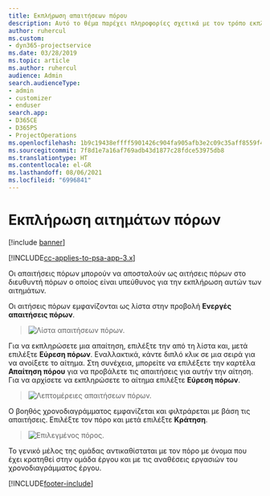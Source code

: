 ```yaml
---
title: Εκπλήρωση απαιτήσεων πόρου
description: Αυτό το θέμα παρέχει πληροφορίες σχετικά με τον τρόπο εκπλήρωσης των απαιτήσεων πόρων.
author: ruhercul
ms.custom:
- dyn365-projectservice
ms.date: 03/28/2019
ms.topic: article
ms.author: ruhercul
audience: Admin
search.audienceType:
- admin
- customizer
- enduser
search.app:
- D365CE
- D365PS
- ProjectOperations
ms.openlocfilehash: 1b9c19438effff5901426c904fa905afb3e2c09c35aff8559f491c06401806e0
ms.sourcegitcommit: 7f8d1e7a16af769adb43d1877c28fdce53975db8
ms.translationtype: HT
ms.contentlocale: el-GR
ms.lasthandoff: 08/06/2021
ms.locfileid: "6996841"
---
```

# <a name="fulfilling-resource-requests"></a>Εκπλήρωση αιτημάτων πόρων

[!include [banner](../includes/psa-now-project-operations.md)]

[!INCLUDE[cc-applies-to-psa-app-3.x](../includes/cc-applies-to-psa-app-3x.md)]

Οι απαιτήσεις πόρων μπορούν να αποσταλούν ως αιτήσεις πόρων στο διευθυντή πόρων ο οποίος είναι υπεύθυνος για την εκπλήρωση αυτών των αιτημάτων.

Οι αιτήσεις πόρων εμφανίζονται ως λίστα στην προβολή **Ενεργές απαιτήσεις πόρων**.

> ![Λίστα απαιτήσεων πόρων.](media/Resource-Management-image59.png)

Για να εκπληρώσετε μια απαίτηση, επιλέξτε την από τη λίστα και, μετά επιλέξτε **Εύρεση πόρων**. Εναλλακτικά, κάντε διπλό κλικ σε μια σειρά για να ανοίξετε το αίτημα. Στη συνέχεια, μπορείτε να επιλέξετε την καρτέλα **Απαίτηση πόρου** για να προβάλετε τις απαιτήσεις για αυτήν την αίτηση. Για να αρχίσετε να εκπληρώσετε το αίτημα επιλέξτε **Εύρεση πόρων**.

> ![Λεπτομέρειες απαιτήσεων πόρων.](media/Resource-Management-image60.png)

Ο βοηθός χρονοδιαγράμματος εμφανίζεται και φιλτράρεται με βάση τις απαιτήσεις. Επιλέξτε τον πόρο και μετά επιλέξτε **Κράτηση**.

> ![Επιλεγμένος πόρος.](media/Resource-Management-image61.png)

Το γενικό μέλος της ομάδας αντικαθίσταται με τον πόρο με όνομα που έχει κρατηθεί στην ομάδα έργου και με τις αναθέσεις εργασιών του χρονοδιαγράμματος έργου.


[!INCLUDE[footer-include](../includes/footer-banner.md)]